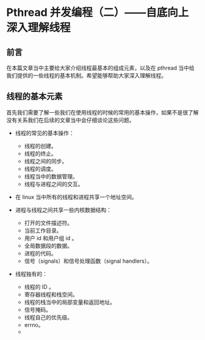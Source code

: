 # Pthread 并发编程（二）——自底向上深入理解线程

## 前言
在本篇文章当中主要给大家介绍线程最基本的组成元素，以及在 pthread 当中给我们提供的一些线程的基本机制。希望能够帮助大家深入理解线程。

## 线程的基本元素

首先我们需要了解一些我们在使用线程的时候的常用的基本操作，如果不是很了解没有关系我们在后续的文章当中会仔细谈论这些问题。
- 线程的常见的基本操作：
  - 线程的创建。
  - 线程的终止。
  - 线程之间的同步。
  - 线程的调度。
  - 线程当中的数据管理。
  - 线程与进程之间的交互。
- 在 linux 当中所有的线程和进程共享一个地址空间。
- 进程与线程之间共享一些内核数据结构：
  - 打开的文件描述符。
  - 当前工作目录。
  - 用户 id 和用户组 id 。
  - 全局数据段的数据。
  - 进程的代码。
  - 信号（signals）和信号处理函数（signal handlers）。

- 线程独有的：
  - 线程的 ID 。
  - 寄存器线程和栈空间。
  - 线程的栈当中的局部变量和返回地址。
  - 信号掩码。
  - 线程自己的优先级。
  - errno。
  - 